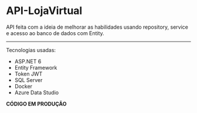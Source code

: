 # API-LojaVirtual

API feita com a ideia de melhorar as habilidades usando repository, service e acesso ao banco de dados com Entity.

----------------------

Tecnologias usadas:
- ASP.NET 6
- Entity Framework
- Token JWT
- SQL Server
- Docker
- Azure Data Studio

**CÓDIGO EM PRODUÇÃO**
